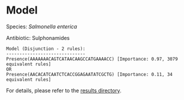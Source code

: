 
# Model

Species: *Salmonella enterica*

Antibiotic: Sulphonamides

```
Model (Disjunction - 2 rules):
------------------------------
Presence(AAAAAAACAGTCATAACAAGCCATGAAAACC) [Importance: 0.97, 3079 equivalent rules]
OR
Presence(AACACATCAATCTCACCGGAGAATATCGCTG) [Importance: 0.11, 34 equivalent rules]

```

For details, please refer to the [results directory](../../../../../results/scm_b/salmonella%20enterica/sulphonamides/repeat_9/).

